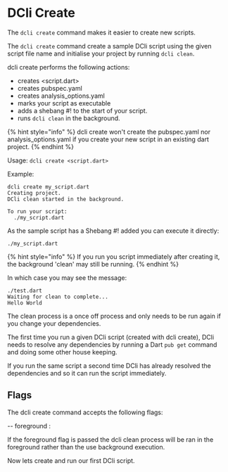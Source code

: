 # DCli Create

The `dcli create` command makes it easier to create new scripts.

The `dcli create` command create a sample DCli script using the given script file name and initialise your project by running `dcli clean`.

dcli create performs the following actions:

* creates &lt;script.dart&gt;
* creates pubspec.yaml
* creates analysis\_options.yaml
* marks your script as executable
* adds a shebang \#! to the start of your script.
* runs `dcli clean` in the background.

{% hint style="info" %}
dcli create won't create the pubspec.yaml nor analysis\_options.yaml if you create your new script in an existing dart project.
{% endhint %}

Usage: `dcli create <script.dart>`

Example:

```text
dcli create my_script.dart
Creating project.
DCli clean started in the background.

To run your script:
  ./my_script.dart
```

As the sample script has a Shebang \#! added you can execute it directly:

```text
./my_script.dart
```

{% hint style="info" %}
If you run you script immediately after creating it, the background 'clean' may still be running.
{% endhint %}

In which case you may see the message:

```text
./test.dart
Waiting for clean to complete...
Hello World
```

The clean process is a once off process and only needs to be run again if you change your dependencies.

The first time you run a given DCli script \(created with dcli create\), DCli needs to resolve any dependencies by running a Dart `pub get` command and doing some other house keeping.

If you run the same script a second time DCli has already resolved the dependencies and so it can run the script immediately.

## Flags

The dcli create command accepts the following flags:

-- foreground :

If the foreground flag is passed the dcli clean process will be ran in the foreground rather than the use background execution.

Now lets create and run our first DCli script.

